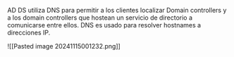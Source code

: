 AD DS utiliza DNS para permitir a los clientes localizar Domain controllers y a los domain controllers que hostean un servicio de directorio a comunicarse entre ellos.
DNS es usado para resolver hostnames a direcciones IP.

![[Pasted image 20241115001232.png]]

